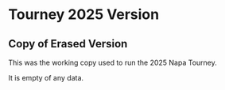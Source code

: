 # Tourney 2025 Version
## Copy of Erased Version

This was the working copy used to run the 2025 Napa Tourney.

It is empty of any data.